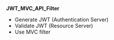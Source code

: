 **JWT\_MVC\_API\_Filter**

- Generate JWT (Authentication Server)
- Validate JWT (Resource Server)
- Use MVC filter